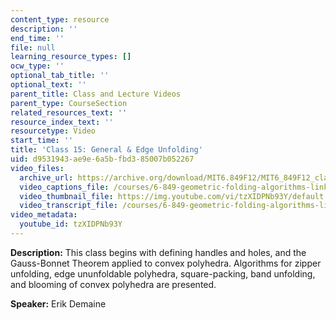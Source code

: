 ```yaml
---
content_type: resource
description: ''
end_time: ''
file: null
learning_resource_types: []
ocw_type: ''
optional_tab_title: ''
optional_text: ''
parent_title: Class and Lecture Videos
parent_type: CourseSection
related_resources_text: ''
resource_index_text: ''
resourcetype: Video
start_time: ''
title: 'Class 15: General & Edge Unfolding'
uid: d9531943-ae9e-6a5b-fbd3-85007b052267
video_files:
  archive_url: https://archive.org/download/MIT6.849F12/MIT6_849F12_class15_300k.mp4
  video_captions_file: /courses/6-849-geometric-folding-algorithms-linkages-origami-polyhedra-fall-2012/25a865261c9454adbf0a209352b1a492_tzXIDPNb93Y.vtt
  video_thumbnail_file: https://img.youtube.com/vi/tzXIDPNb93Y/default.jpg
  video_transcript_file: /courses/6-849-geometric-folding-algorithms-linkages-origami-polyhedra-fall-2012/c8438ff65debeb7896ef85478e62c653_tzXIDPNb93Y.pdf
video_metadata:
  youtube_id: tzXIDPNb93Y
---
```


**Description:** This class begins with defining handles and holes, and the Gauss-Bonnet Theorem applied to convex polyhedra. Algorithms for zipper unfolding, edge ununfoldable polyhedra, square-packing, band unfolding, and blooming of convex polyhedra are presented.

**Speaker:** Erik Demaine



